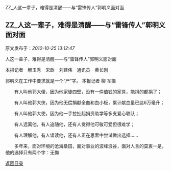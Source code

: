 ZZ_人这一辈子，难得是清醒——与“雷锋传人”郭明义面对面
## ZZ_人这一辈子，难得是清醒——与“雷锋传人”郭明义面对面

 原文发布于：*2010-10-25 13:12:47*

人这一辈子，难得是清醒——与“雷锋传人”郭明义面对面

本报记者　解玉秀　宋歆　刘建伟　通讯员　黄长刚

郭明义在工作中要求就是一个“严”字。 本报记者 柳 军摄

　　有人叫他郭大傻，因为他家徒四壁，没有一件值钱的家具，能捐的都捐了；

　　有人叫他郭大侠，因为他无偿捐献全血和血小板，累计献血量已达6万毫升；

　　有人叫他郭大使，因为他一手拉扯起捐资助学等多支爱心联队；

　　有人远离他，有人追随他，还有人觉得他可敬可爱但很难学；

　　有人理解他，有人误读他，还有人正在思索中尝试做出选择……

　　多年来，面对环境的沧海桑田，面对事业的波峰浪谷，面对人言的莫衷一是，他的选择只有两个字：无悔

[返回目录](index.html)
